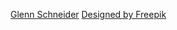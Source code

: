 

[Glenn Schneider](http://nicmosis.as.arizona.edu:8000/ECLIPSE_WEB/ECLIPSE_13/TSE2013_REPORT.html)
[Designed by Freepik](http://freepik.com/)